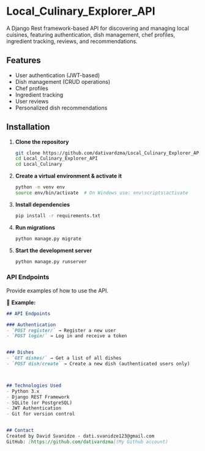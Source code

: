 # Local_Culinary_Explorer_API
A Django Rest framework-based API for discovering and managing local cuisines,
featuring authentication, dish management, chef profiles, ingredient tracking, reviews, and recommendations.

## Features  
- User authentication (JWT-based)  
- Dish management (CRUD operations)  
- Chef profiles  
- Ingredient tracking  
- User reviews 
- Personalized dish recommendations

## Installation  

1. **Clone the repository**  
   ```bash
   git clone https://github.com/dativardzma/Local_Culinary_Explorer_API.git
   cd Local_Culinary_Explorer_API
   cd Local_Culinary

2. **Create a virtual environment & activate it**
   ```bash
   python -m venv env  
   source env/bin/activate  # On Windows use: env\scripts\activate

3. **Install dependencies**
   ```bash
   pip install -r requirements.txt

4. **Run migrations**
   ```bash
   python manage.py migrate

5. **Start the development server**
   ```bash
   python manage.py runserver


### **API Endpoints**  
Provide examples of how to use the API.  

📌 **Example:**  
```md
## API Endpoints  

### Authentication  
- `POST register/` → Register a new user  
- `POST login/` → Log in and receive a token  


### Dishes  
- `GET dishes/` → Get a list of all dishes  
- `POST dish/create` → Create a new dish (authenticated users only)



## Technologies Used  
- Python 3.x  
- Django REST Framework  
- SQLite (or PostgreSQL)  
- JWT Authentication  
- Git for version control  


## Contact  
Created by David Svanidze - dati.svanidze123@gmail.com
GitHub: [https://github.com/dativardzma](My Github account)

